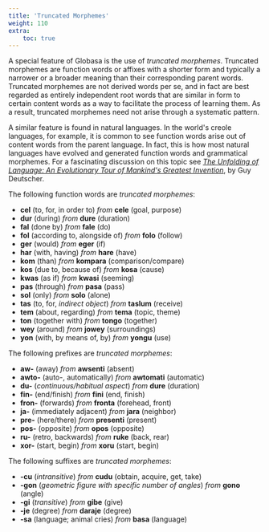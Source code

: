 ```yaml
---
title: 'Truncated Morphemes'
weight: 110
extra:
    toc: true
---
```


A special feature of Globasa is the use of _truncated morphemes_. Truncated morphemes are function words or affixes with a shorter form and typically a narrower or a broader meaning than their corresponding parent words. Truncated morphemes are not derived words per se, and in fact are best regarded as entirely independent root words that are similar in form to certain content words as a way to facilitate the process of learning them. As a result, truncated morphemes need not arise through a systematic pattern.

A similar feature is found in natural languages. In the world's creole languages, for example, it is common to see function words arise out of content words from the parent language. In fact, this is how most natural languages have evolved and generated function words and grammatical morphemes. For a fascinating discussion on this topic see [_The Unfolding of Language: An Evolutionary Tour of Mankind's Greatest Invention_](https://www.amazon.com/Unfolding-Language-Evolutionary-Mankinds-Invention/dp/0805080120/ref=sr_1_1?keywords=unfolding+of+language&qid=1565409086&s=gateway&sr=8-1), by Guy Deutscher.

The following function words are _truncated morphemes_:

* **cel** (to, for, in order to) _from_ **cele** (goal, purpose)
* **dur** (during) _from_ **dure** (duration)
* **fal** (done by) _from_ **fale** (do)
* **fol** (according to, alongside of) _from_ **folo** (follow)
* **ger** (would) _from_ **eger** (if)
* **har** (with, having) _from_ **hare** (have)
* **kom** (than) _from_ **kompara** (comparison/compare)
* **kos** (due to, because of) _from_ **kosa** (cause)
* **kwas** (as if) _from_ **kwasi** (seeming)
* **pas** (through) _from_ **pasa** (pass)
* **sol** (only) _from_ **solo** (alone)
* **tas** (to, for, _indirect object_) _from_ **taslum** (receive)
* **tem** (about, regarding) _from_ **tema** (topic, theme)
* **ton** (together with) _from_ **tongo** (together)
* **wey** (around) _from_ **jowey** (surroundings)
* **yon** (with, by means of, by) _from_ **yongu** (use)

The following prefixes are _truncated morphemes_:

* **aw-** (away) _from_ **awsenti** (absent)
* **awto-** (auto-, automatically) _from_ **awtomati** (automatic)
* **du-** (_continuous/habitual aspect_) _from_ **dure** (duration)
* **fin-** (end/finish) _from_ **fini** (end, finish)
* **fron-** (forwards) _from_ **fronta** (forehead, front)
* **ja-** (immediately adjacent) _from_ **jara** (neighbor)
* **pre-** (here/there) _from_ **presenti** (present)
* **pos-** (opposite) _from_ **opos** (opposite)
* **ru-** (retro, backwards) _from_ **ruke** (back, rear)
* **xor-** (start, begin) _from_ **xoru** (start, begin)

The following suffixes are _truncated morphemes_:

* **-cu** (_intransitive_) _from_ **cudu** (obtain, acquire, get, take)
* **-gon** (_geometric figure with specific number of angles_) _from_ **gono** (angle)
* **-gi** (_transitive_) _from_ **gibe** (give)
* **-je** (degree) _from_ **daraje** (degree)
* **-sa** (language; animal cries) _from_ **basa** (language)
